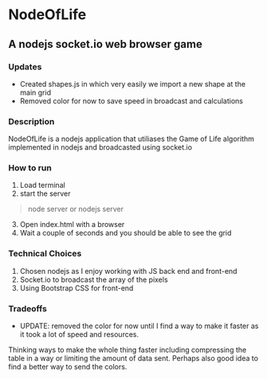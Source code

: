 # NodeOfLife
## A nodejs socket.io web browser game

### Updates
- Created shapes.js in which very easily we import a new shape at the main grid
- Removed color for now to save speed in broadcast and calculations

### Description
NodeOfLife is a nodejs application that utiliases the Game of Life algorithm implemented in nodejs and broadcasted using socket.io

### How to run
1) Load terminal
2) start the server
> node server
or
> nodejs server
3) Open index.html with a browser
4) Wait a couple of seconds and you should be able to see the grid


### Technical Choices
1) Chosen nodejs as I enjoy working with JS back end and front-end
2) Socket.io to broadcast the array of the pixels
3) Using Bootstrap CSS for front-end

### Tradeoffs
- UPDATE: removed the color for now until I find a way to make it faster as it took a lot of speed and resources.

Thinking ways to make the whole thing faster including compressing the table in a way or limiting the
amount of data sent. Perhaps also good idea to find a better way to send the colors.
